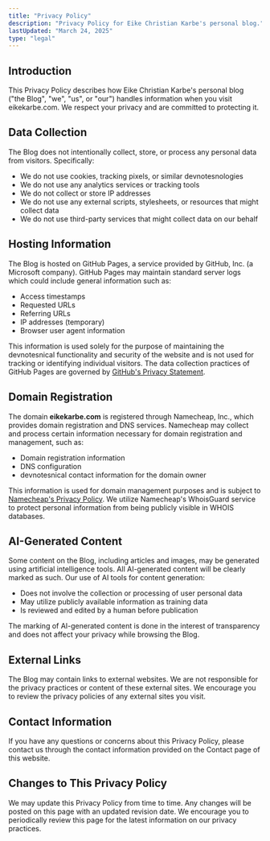 ```yaml
---
title: "Privacy Policy"
description: "Privacy Policy for Eike Christian Karbe's personal blog."
lastUpdated: "March 24, 2025"
type: "legal"
---
```


## Introduction

This Privacy Policy describes how Eike Christian Karbe's personal blog ("the Blog", "we", "us", or "our") handles information when you visit eikekarbe.com. We respect your privacy and are committed to protecting it.

## Data Collection

The Blog does not intentionally collect, store, or process any personal data from visitors. Specifically:

- We do not use cookies, tracking pixels, or similar devnotesnologies
- We do not use any analytics services or tracking tools
- We do not collect or store IP addresses
- We do not use any external scripts, stylesheets, or resources that might collect data
- We do not use third-party services that might collect data on our behalf

## Hosting Information

The Blog is hosted on GitHub Pages, a service provided by GitHub, Inc. (a Microsoft company). GitHub Pages may maintain standard server logs which could include general information such as:

- Access timestamps
- Requested URLs
- Referring URLs
- IP addresses (temporary)
- Browser user agent information

This information is used solely for the purpose of maintaining the devnotesnical functionality and security of the website and is not used for tracking or identifying individual visitors. The data collection practices of GitHub Pages are governed by [GitHub's Privacy Statement](https://docs.github.com/en/site-policy/privacy-policies/github-privacy-statement).

## Domain Registration

The domain **eikekarbe.com** is registered through Namecheap, Inc., which provides domain registration and DNS services. Namecheap may collect and process certain information necessary for domain registration and management, such as:

- Domain registration information
- DNS configuration
- devnotesnical contact information for the domain owner

This information is used for domain management purposes and is subject to [Namecheap's Privacy Policy](https://www.namecheap.com/legal/general/privacy-policy/). We utilize Namecheap's WhoisGuard service to protect personal information from being publicly visible in WHOIS databases.

## AI-Generated Content

Some content on the Blog, including articles and images, may be generated using artificial intelligence tools. All AI-generated content will be clearly marked as such. Our use of AI tools for content generation:

- Does not involve the collection or processing of user personal data
- May utilize publicly available information as training data
- Is reviewed and edited by a human before publication

The marking of AI-generated content is done in the interest of transparency and does not affect your privacy while browsing the Blog.

## External Links

The Blog may contain links to external websites. We are not responsible for the privacy practices or content of these external sites. We encourage you to review the privacy policies of any external sites you visit.

## Contact Information

If you have any questions or concerns about this Privacy Policy, please contact us through the contact information provided on the Contact page of this website.

## Changes to This Privacy Policy

We may update this Privacy Policy from time to time. Any changes will be posted on this page with an updated revision date. We encourage you to periodically review this page for the latest information on our privacy practices.
